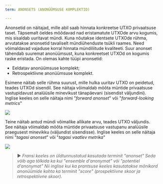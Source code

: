 ```yaml
---
term: ANONSETS (ANONÜÜMSUSE KOMPLEKTID)

---
```

Anonsetid on näitajad, mille abil saab hinnata konkreetse UTXO privaatsuse taset. Täpsemalt öeldes mõõdavad nad eristamatute UTXOde arvu kogumis, mis sisaldab uuritavat mündi. Kuna nõutakse identsete UTXOde rühma, arvutatakse anonsetid tavaliselt mündiühenduste tsükli raames. Need võimaldavad vajaduse korral hinnata mündiliitude kvaliteeti. Suur anonset tähendab suuremat anonüümsust, kuna konkreetset UTXOd on kogumis raske eristada. On olemas kahte tüüpi anonsetid:


- Eeldatav anonüümsuse komplekt;
- Retrospektiivne anonüümsuse komplekt.

Esimene näitab selle rühma suurust, mille hulka uuritav UTXO on peidetud, teades UTXOd sisendil. See näitaja võimaldab mõõta müntide privaatsuse vastupidavust analüüsile minevikust tänapäevani (sisendist väljundini). Inglise keeles on selle näitaja nimi "*forward anonset*" või "*forward-looking metrics*"

![](../../dictionnaire/assets/39.webp)

Teine näitab antud mündi võimalike allikate arvu, teades UTXO väljundis. See näitaja võimaldab mõõta müntide privaatsuse vastupanu analüüsile praegusest minevikku (väljundist sisendisse). Inglise keeles on selle näitaja nimi "*tagasi anonset*" või "*tagasi vaatlev metrika*"

![](../../dictionnaire/assets/40.webp)

> ► *Fransi keeles on üldtunnustatud kasutada terminit "anonset" Seda võib aga tõlkida ka kui "ensemble d'anonymat" või "potentiel d'anonymat" Nii inglise kui ka prantsuse keeles kasutatakse mõnikord anonüümide kohta ka terminit "score" (prospektiivne skoor ja retrospektiivne skoor).*